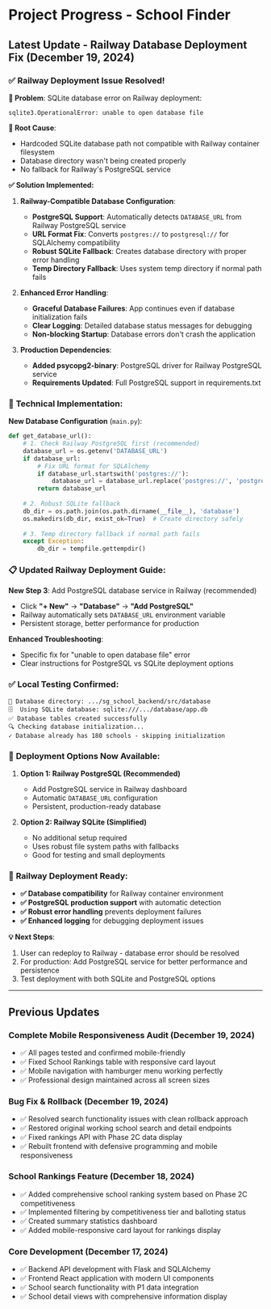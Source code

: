# Project Progress - School Finder

## Latest Update - Railway Database Deployment Fix (December 19, 2024)

### ✅ **Railway Deployment Issue Resolved!**

**🚨 Problem**: SQLite database error on Railway deployment:
```
sqlite3.OperationalError: unable to open database file
```

**🔧 Root Cause**: 
- Hardcoded SQLite database path not compatible with Railway container filesystem
- Database directory wasn't being created properly
- No fallback for Railway's PostgreSQL service

**✅ Solution Implemented:**

1. **Railway-Compatible Database Configuration**:
   - **PostgreSQL Support**: Automatically detects `DATABASE_URL` from Railway PostgreSQL service
   - **URL Format Fix**: Converts `postgres://` to `postgresql://` for SQLAlchemy compatibility
   - **Robust SQLite Fallback**: Creates database directory with proper error handling
   - **Temp Directory Fallback**: Uses system temp directory if normal path fails

2. **Enhanced Error Handling**:
   - **Graceful Database Failures**: App continues even if database initialization fails
   - **Clear Logging**: Detailed database status messages for debugging
   - **Non-blocking Startup**: Database errors don't crash the application

3. **Production Dependencies**:
   - **Added psycopg2-binary**: PostgreSQL driver for Railway PostgreSQL service
   - **Requirements Updated**: Full PostgreSQL support in requirements.txt

### 🔧 **Technical Implementation**:

**New Database Configuration** (`main.py`):
```python
def get_database_url():
    # 1. Check Railway PostgreSQL first (recommended)
    database_url = os.getenv('DATABASE_URL')
    if database_url:
        # Fix URL format for SQLAlchemy
        if database_url.startswith('postgres://'):
            database_url = database_url.replace('postgres://', 'postgresql://', 1)
        return database_url
    
    # 2. Robust SQLite fallback
    db_dir = os.path.join(os.path.dirname(__file__), 'database')
    os.makedirs(db_dir, exist_ok=True)  # Create directory safely
    
    # 3. Temp directory fallback if normal path fails
    except Exception:
        db_dir = tempfile.gettempdir()
```

### 📋 **Updated Railway Deployment Guide**:

**New Step 3**: Add PostgreSQL database service in Railway (recommended)
- Click **"+ New"** → **"Database"** → **"Add PostgreSQL"**  
- Railway automatically sets `DATABASE_URL` environment variable
- Persistent storage, better performance for production

**Enhanced Troubleshooting**: 
- Specific fix for "unable to open database file" error
- Clear instructions for PostgreSQL vs SQLite deployment options

### ✅ **Local Testing Confirmed**:
```
📁 Database directory: .../sg_school_backend/src/database
🗄️  Using SQLite database: sqlite:///.../database/app.db
✅ Database tables created successfully
🔍 Checking database initialization...
✓ Database already has 180 schools - skipping initialization
```

### 🚀 **Deployment Options Now Available**:

1. **Option 1: Railway PostgreSQL (Recommended)**
   - Add PostgreSQL service in Railway dashboard
   - Automatic `DATABASE_URL` configuration
   - Persistent, production-ready database

2. **Option 2: Railway SQLite (Simplified)**  
   - No additional setup required
   - Uses robust file system paths with fallbacks
   - Good for testing and small deployments

### 🎯 **Railway Deployment Ready**:
- **✅ Database compatibility** for Railway container environment
- **✅ PostgreSQL production support** with automatic detection
- **✅ Robust error handling** prevents deployment failures
- **✅ Enhanced logging** for debugging deployment issues

**💡 Next Steps**: 
1. User can redeploy to Railway - database error should be resolved
2. For production: Add PostgreSQL service for better performance and persistence
3. Test deployment with both SQLite and PostgreSQL options

---

## Previous Updates

### Complete Mobile Responsiveness Audit (December 19, 2024)
- ✅ All pages tested and confirmed mobile-friendly
- ✅ Fixed School Rankings table with responsive card layout
- ✅ Mobile navigation with hamburger menu working perfectly
- ✅ Professional design maintained across all screen sizes

### Bug Fix & Rollback (December 19, 2024)
- ✅ Resolved search functionality issues with clean rollback approach
- ✅ Restored original working school search and detail endpoints  
- ✅ Fixed rankings API with Phase 2C data display
- ✅ Rebuilt frontend with defensive programming and mobile responsiveness

### School Rankings Feature (December 18, 2024) 
- ✅ Added comprehensive school ranking system based on Phase 2C competitiveness
- ✅ Implemented filtering by competitiveness tier and balloting status
- ✅ Created summary statistics dashboard
- ✅ Added mobile-responsive card layout for rankings display

### Core Development (December 17, 2024)
- ✅ Backend API development with Flask and SQLAlchemy
- ✅ Frontend React application with modern UI components
- ✅ School search functionality with P1 data integration
- ✅ School detail views with comprehensive information display 